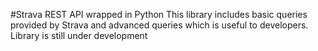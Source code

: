 #Strava REST API wrapped in Python
This library includes basic queries provided by Strava and advanced queries which is useful to developers.<br>
Library is still under development
